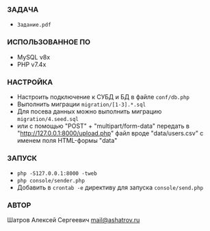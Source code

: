 ### ЗАДАЧА
* `Задание.pdf`

### ИСПОЛЬЗОВАННОЕ ПО
* MySQL v8x
* PHP v7.4x

### НАСТРОЙКА
* Настроить подключение к СУБД и БД в файле `conf/db.php`
* Выполнить миграции `migration/[1-3].*.sql`
* Для посева данных можно выполнить миграцию `migration/4.seed.sql`
* или с помощью "POST" + "multipart/form-data" передать в "http://127.0.0.1:8000/upload.php"
файл вроде "data/users.csv" с именем поля HTML-формы "data"

### ЗАПУСК
* `php -S127.0.0.1:8000 -tweb`
* `php console/sender.php`
* Добавить в `crontab -e` директиву для запуска `console/send.php`

### АВТОР
Шатров Алексей Сергеевич <mail@ashatrov.ru>
